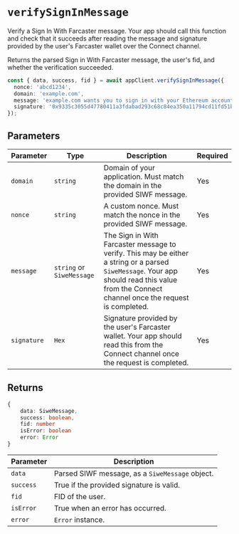 # `verifySignInMessage`

Verify a Sign In With Farcaster message. Your app should call this function and check that it succeeds after reading the message and signature provided by the user's Farcaster wallet over the Connect channel.

Returns the parsed Sign in With Farcaster message, the user's fid, and whether the verification succeeded.

```ts
const { data, success, fid } = await appClient.verifySignInMessage({
  nonce: 'abcd1234',
  domain: 'example.com',
  message: 'example.com wants you to sign in with your Ethereum account…',
  signature: '0x9335c3055d47780411a3fdabad293c68c84ea350a11794cd11fd51b…',
});
```

## Parameters

| Parameter   | Type                      | Description                                                                                                                                                                                  | Required |
| ----------- | ------------------------- | -------------------------------------------------------------------------------------------------------------------------------------------------------------------------------------------- | -------- |
| `domain`    | `string`                  | Domain of your application. Must match the domain in the provided SIWF message.                                                                                                              | Yes      |
| `nonce`     | `string`                  | A custom nonce. Must match the nonce in the provided SIWF message.                                                                                                                           | Yes      |
| `message`   | `string` or `SiweMessage` | The Sign in With Farcaster message to verify. This may be either a string or a parsed `SiweMessage`. Your app should read this value from the Connect channel once the request is completed. | Yes      |
| `signature` | `Hex`                     | Signature provided by the user's Farcaster wallet. Your app should read this from the Connect channel once the request is completed.                                                         | Yes      |

## Returns

```ts
{
    data: SiweMessage,
    success: boolean,
    fid: number
    isError: boolean
    error: Error
}
```

| Parameter | Description                                     |
| --------- | ----------------------------------------------- |
| `data`    | Parsed SIWF message, as a `SiweMessage` object. |
| `success` | True if the provided signature is valid.        |
| `fid`     | FID of the user.                                |
| `isError` | True when an error has occurred.                |
| `error`   | `Error` instance.                               |

